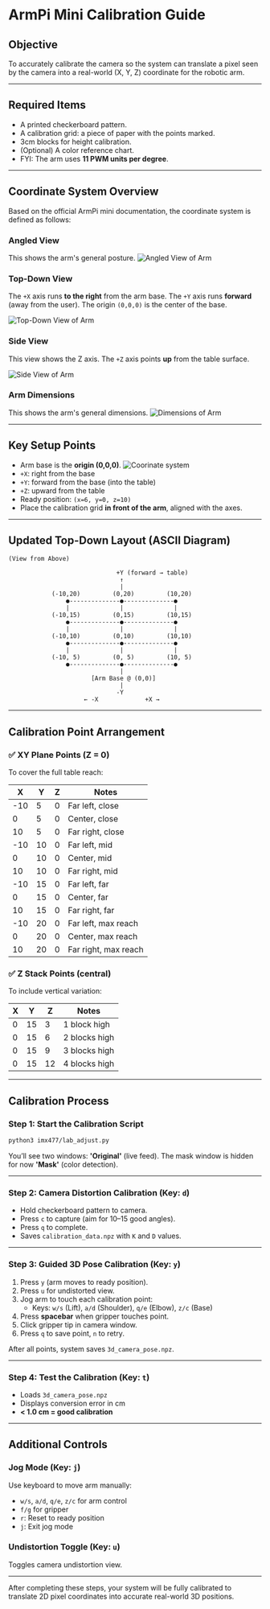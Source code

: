 # ArmPi Mini Calibration Guide

## Objective
To accurately calibrate the camera so the system can translate a pixel seen by the camera into a real-world (X, Y, Z) coordinate for the robotic arm.

---

## Required Items
- A printed checkerboard pattern.
- A calibration grid: a piece of paper with the points marked.
- 3cm blocks for height calibration.
- (Optional) A color reference chart.
- FYI: The arm uses **11 PWM units per degree**.

---

## Coordinate System Overview

Based on the official ArmPi mini documentation, the coordinate system is defined as follows:

### Angled View
This shows the arm's general posture.
![Angled View of Arm](/home/pi/ArmPi_mini/docs/images/arm_angled_view.png)

### Top-Down View
The `+X` axis runs **to the right** from the arm base.
The `+Y` axis runs **forward** (away from the user).
The origin `(0,0,0)` is the center of the base.

![Top-Down View of Arm](/home/pi/ArmPi_mini/docs/images/arm_top_view.png)

### Side View
This view shows the Z axis. The `+Z` axis points **up** from the table surface.

![Side View of Arm](/home/pi/ArmPi_mini/docs/images/arm_side_view.png)

### Arm Dimensions
This shows the arm's general dimensions.
![Dimensions of Arm](/home/pi/ArmPi_mini/docs/images/arm_dimensions.png)

---

## Key Setup Points
- Arm base is the **origin (0,0,0)**. ![Coorinate system](/home/pi/ArmPi_mini/docs/images/arm_coordinate_system.png)
- `+X`: right from the base
- `+Y`: forward from the base (into the table)
- `+Z`: upward from the table
- Ready position: `(x=6, y=0, z=10)`
- Place the calibration grid **in front of the arm**, aligned with the axes.

---

## Updated Top-Down Layout (ASCII Diagram)

```
(View from Above)

                              +Y (forward → table)
                               ↑
                               |
            (-10,20)         (0,20)         (10,20)
                ●--------------●--------------●
                |              |              |
            (-10,15)         (0,15)         (10,15)
                ●--------------●--------------●
                |              |              |
            (-10,10)         (0,10)         (10,10)
                ●--------------●--------------●
                |              |              |
            (-10, 5)         (0, 5)         (10, 5)
                ●--------------●--------------●
                               |
                       [Arm Base @ (0,0)]
                               |
                              -Y
                     ← -X             +X →
```
    
---

## Calibration Point Arrangement   

### ✅ XY Plane Points (Z = 0)
To cover the full table reach:

| X   | Y   | Z   | Notes                  |
|-----|-----|-----|------------------------|
| -10 |  5  |  0  | Far left, close        |
|  0  |  5  |  0  | Center, close          |
| 10  |  5  |  0  | Far right, close       |
| -10 | 10  |  0  | Far left, mid          |
|  0  | 10  |  0  | Center, mid            |
| 10  | 10  |  0  | Far right, mid         |
| -10 | 15  |  0  | Far left, far          |
|  0  | 15  |  0  | Center, far            |
| 10  | 15  |  0  | Far right, far         |
| -10 | 20  |  0  | Far left, max reach    |
|  0  | 20  |  0  | Center, max reach      |
| 10  | 20  |  0  | Far right, max reach   |

### ✅ Z Stack Points (central)
To include vertical variation:

| X | Y  | Z   | Notes            |
|---|----|-----|------------------|
| 0 | 15 |  3  | 1 block high     |
| 0 | 15 |  6  | 2 blocks high    |
| 0 | 15 |  9  | 3 blocks high    |
| 0 | 15 | 12  | 4 blocks high    |

---

## Calibration Process

### Step 1: Start the Calibration Script
```bash
python3 imx477/lab_adjust.py
```
You’ll see two windows: **'Original'** (live feed). The mask window is hidden for now **'Mask'** (color detection).

---

### Step 2: Camera Distortion Calibration (Key: `d`)
- Hold checkerboard pattern to camera.
- Press `c` to capture (aim for 10–15 good angles).
- Press `q` to complete.
- Saves `calibration_data.npz` with `K` and `D` values.

---

### Step 3: Guided 3D Pose Calibration (Key: `y`)
1. Press `y` (arm moves to ready position).
2. Press `u` for undistorted view.
3. Jog arm to touch each calibration point:
   - Keys: `w/s` (Lift), `a/d` (Shoulder), `q/e` (Elbow), `z/c` (Base)
4. Press **spacebar** when gripper touches point.
5. Click gripper tip in camera window.
6. Press `q` to save point, `n` to retry.

After all points, system saves `3d_camera_pose.npz`.

---

### Step 4: Test the Calibration (Key: `t`)
- Loads `3d_camera_pose.npz`
- Displays conversion error in cm
- **< 1.0 cm = good calibration**

---

## Additional Controls

### Jog Mode (Key: `j`)
Use keyboard to move arm manually:
- `w/s`, `a/d`, `q/e`, `z/c` for arm control
- `f/g` for gripper
- `r`: Reset to ready position
- `j`: Exit jog mode

### Undistortion Toggle (Key: `u`)
Toggles camera undistortion view.

---

After completing these steps, your system will be fully calibrated to translate 2D pixel coordinates into accurate real-world 3D positions.
